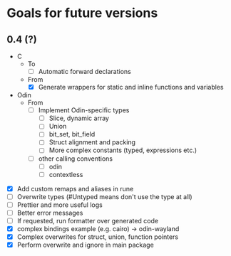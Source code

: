 # Goals for future versions

## 0.4 (?)

+ C
  + To
    + [ ] Automatic forward declarations
  + From
    + [x] Generate wrappers for static and inline functions and variables
+ Odin
  + From
    + [ ] Implement Odin-specific types
      + [ ] Slice, dynamic array
      + [ ] Union
      + [ ] bit_set, bit_field
      + [ ] Struct alignment and packing
      + [ ] More complex constants (typed, expressions etc.)
    + [ ] other calling conventions
      + [ ] odin
      + [ ] contextless
+ [x] Add custom remaps and aliases in rune
+ [ ] Overwrite types (#Untyped means don't use the type at all)
+ [ ] Prettier and more useful logs
+ [ ] Better error messages
+ [ ] If requested, run formatter over generated code
+ [x] complex bindings example (e.g. cairo) -> odin-wayland
+ [x] Complex overwrites for struct, union, function pointers
+ [x] Perform overwrite and ignore in main package
